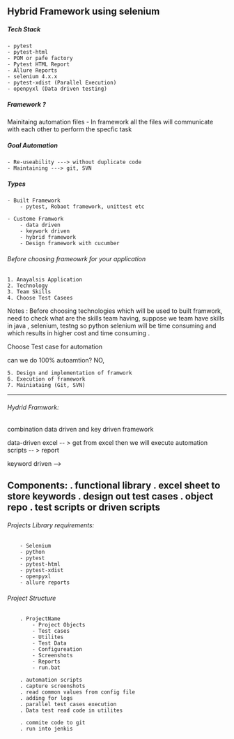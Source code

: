 ## Hybrid Framework using selenium

##### Tech Stack
    - pytest
    - pytest-html
    - POM or pafe factory
    - Pytest HTML Report
    - Allure Reports
    - selenium 4.x.x
    - pytest-xdist (Parallel Execution)
    - openpyxl (Data driven testing)    

##### Framework ?

Mainitaing automation files
    - In framework all the files will communicate with each other to perform the specfic task 

##### Goal Automation
    - Re-useability ---> without duplicate code
    - Maintaining ---> git, SVN 

##### Types
    - Built Framework 
        - pytest, Robaot framework, unittest etc
    
    - Custome Framwork
        - data driven 
        - keywork driven 
        - hybrid framework
        - Design framework with cucumber

###### Before choosing frameowrk for your application

    1. Anayalsis Application
    2. Technology
    3. Team Skills
    4. Choose Test Casees

Notes : 
        Before choosing technologies which will be used  to built framwork,
        need to check what are the skills team having, suppose we team have skills
        in java , selenium,  testng so python selenium will be time consuming
        and which results in higher cost and time consuming .
        
Choose Test case for automation

can we do 100% autoamtion?
NO,

    5. Design and implementation of framwork
    6. Execution of framework
    7. Mainiataing (Git, SVN)

------------------------------------------------------------------------

###### Hydrid Framwork:

combination data driven and key driven framework

data-driven 
excel -- > get from excel then we will execute automation scripts -- > report

keyword driven -->

Components:
            . functional library
            . excel sheet to store keywords
            . design out test cases
            . object repo
            . test scripts or driven scripts
--------------------------------------------------------------------------

###### Projects Library requirements:
        - Selenium
        - python
        - pytest
        - pytest-html
        - pytest-xdist
        - openpyxl
        - allure reports

###### Project Structure
        . ProjectName
            - Project Objects
            - Test cases
            - Utilites
            - Test Data
            - Configureation
            - Screenshots
            - Reports
            - run.bat

        . automation scripts
        . capture screenshots 
        . read common values from config file
        . adding for logs
        . parallel test cases execution
        . Data test read code in utilites
        
        . commite code to git 
        . run into jenkis

